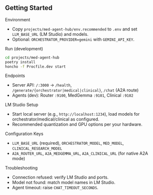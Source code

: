 ## Getting Started

Environment
- Copy `projects/med-agent-hub/env.recommended` to `.env` and set `LLM_BASE_URL` (LM Studio) and models.
- Optional: `ORCHESTRATOR_PROVIDER=gemini` with `GEMINI_API_KEY`.

Run (development)
```bash
cd projects/med-agent-hub
poetry install
honcho -f Procfile.dev start
```

Endpoints
- Server API: `/:3000` → `/health`, `/generate/{orchestrator|medical|clinical}`, `/chat` (A2A route)
- Agents (dev): Router `:9100`, MedGemma `:9101`, Clinical `:9102`

LM Studio Setup
- Start local server (e.g., `http://localhost:1234`), load models for orchestrator/medical/clinical as configured.
- Recommended quantization and GPU options per your hardware.

Configuration Keys
- `LLM_BASE_URL` (required), `ORCHESTRATOR_MODEL`, `MED_MODEL`, `CLINICAL_RESEARCH_MODEL`
- `A2A_ROUTER_URL`, `A2A_MEDGEMMA_URL`, `A2A_CLINICAL_URL` (for native A2A mode)

Troubleshooting
- Connection refused: verify LM Studio and ports.
- Model not found: match model names in LM Studio.
- Agent timeout: raise `CHAT_TIMEOUT_SECONDS`.


